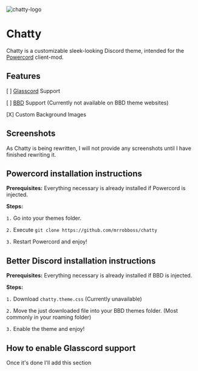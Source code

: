 ![chatty-logo](https://github.com/mrrobboss/chatty/blob/furry/assets/logo2.png)
# Chatty

Chatty is a customizable sleek-looking Discord theme, intended for the [Powercord](https://github.com/powercord-org/powercord) client-mod.

## Features

[  ] [Glasscord](https://github.com/AryToNeX/Glasscord) Support

[  ] [BBD](https://github.com/rauenzi/BetterDiscordApp) Support (Currently not available on BBD theme websites)

[X] Custom Background Images

## Screenshots

As Chatty is being rewritten, I will not provide any screenshots until I have finished rewriting it.

## Powercord installation instructions

__Prerequisites:__
Everything necessary is already installed if Powercord is injected.

__Steps:__

`1.` Go into your themes folder.

`2.` Execute `git clone https://github.com/mrrobboss/chatty`

`3.` Restart Powercord and enjoy!

## Better Discord installation instructions

__Prerequisites:__
Everything necessary is already installed if BBD is injected.

__Steps:__

`1.` Download `chatty.theme.css` (Currently unavailable)

`2.` Move the just downloaded file into your BBD themes folder. (Most commonly in your roaming folder)

`3.` Enable the theme and enjoy!

## How to enable Glasscord support

Once it's done I'll add this section
